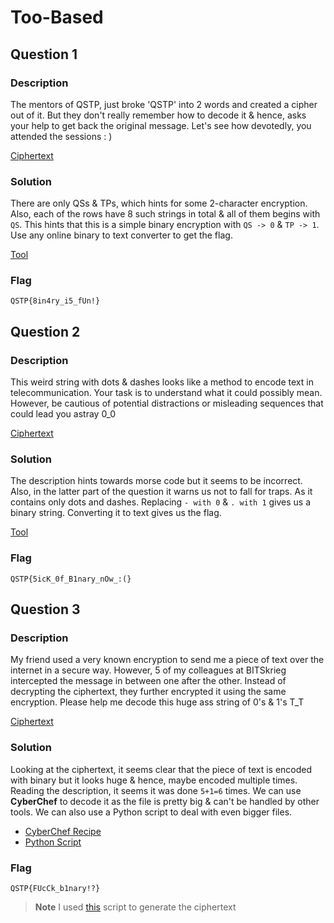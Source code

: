 # Too-Based
## Question 1
### Description
The mentors of QSTP, just broke 'QSTP' into 2 words and created a cipher out of it. But they don't really remember how to decode it & hence, asks your help to get back the original message. Let's see how devotedly, you attended the sessions  : )

[Ciphertext](./1.txt)

### Solution
There are only QSs & TPs, which hints for some 2-character encryption. Also, each of the rows have 8 such strings in total & all of them begins with `QS`. This hints that this is a simple binary encryption with `QS -> 0` & `TP -> 1`. Use any online binary to text converter to get the flag.

[Tool](https://codebeautify.org/remove-punctuation)

### Flag
```
QSTP{8in4ry_i5_fUn!}
```


## Question 2
### Description
This weird string with dots & dashes looks like a method to encode text in telecommunication. Your task is to understand what it could possibly mean. However, be cautious of potential distractions or misleading sequences that could lead you astray  0_0

[Ciphertext](./2.txt)

### Solution
The description hints towards morse code but it seems to be incorrect. Also, in the latter part of the question it warns us not to fall for traps. As it contains only dots and dashes. Replacing `- with 0` & `. with 1` gives us a binary string. Converting it to text gives us the flag.

[Tool](https://codebeautify.org/remove-punctuation)

### Flag
```
QSTP{5icK_0f_B1nary_nOw_:(}
```


## Question 3
### Description
My friend used a very known encryption to send me a piece of text over the internet in a secure way. However, 5 of my colleagues at BITSkrieg intercepted the message in between one after the other. Instead of decrypting the ciphertext, they further encrypted it using the same encryption. Please help me decode this huge ass string of 0's & 1's  T_T

[Ciphertext](./3.txt)

### Solution
Looking at the ciphertext, it seems clear that the piece of text is encoded with binary but it looks huge & hence, maybe encoded multiple times. Reading the description, it seems it was done `5+1=6` times. We can use **CyberChef** to decode it as the file is pretty big & can't be handled by other tools. We can also use a Python script to deal with even bigger files.

- [CyberChef Recipe](https://gchq.github.io/CyberChef/#recipe=From_Binary('Space',8)From_Binary('Space',8)From_Binary('Space',8)From_Binary('Space',8)From_Binary('Space',8)From_Binary('Space',8))
- [Python Script](./dec.py)

### Flag
```
QSTP{FUcCk_b1nary!?}
```
> **Note**
> I used [this](./Assignment-1/gen.py) script to generate the ciphertext